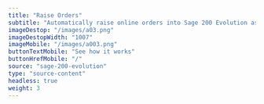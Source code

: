 ```yaml
---
title: "Raise Orders"
subtitle: "Automatically raise online orders into Sage 200 Evolution as an invoice or sales order."
imageDestop: "/images/a03.png"
imageDestopWidth: "1007"
imageMobile: "/images/a003.png"
buttonTextMobile: "See how it works"
buttonHrefMobile: "/" 
source: "sage-200-evolution"
type: "source-content"
headless: true
weight: 3
---
```

